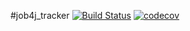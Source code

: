 #job4j_tracker
[![Build Status](https://app.travis-ci.com/dmitryjob4j/job4j_tracker.svg?branch=master)](https://app.travis-ci.com/dmitryjob4j/job4j_tracker)
[![codecov](https://codecov.io/gh/dmitryjob4j/job4j_tracker/branch/master/graph/badge.svg?token=4t6H7CCIu4)](https://codecov.io/gh/dmitryjob4j/job4j_tracker)